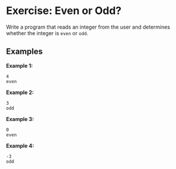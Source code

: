 # Exercise: Even or Odd?

Write a program that reads an integer from the user and determines whether the integer is `even` or `odd`.

## Examples
**Example 1:**
```
4
even
```

**Example 2:**
```
3
odd
```

**Example 3:**
```
0
even
```

**Example 4:**
```
-3
odd
```
